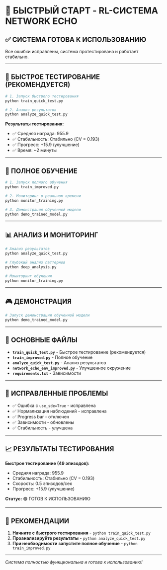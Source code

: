 # 🚀 БЫСТРЫЙ СТАРТ - RL-СИСТЕМА NETWORK ECHO

## ✅ СИСТЕМА ГОТОВА К ИСПОЛЬЗОВАНИЮ

Все ошибки исправлены, система протестирована и работает стабильно.

---

## 🎯 БЫСТРОЕ ТЕСТИРОВАНИЕ (РЕКОМЕНДУЕТСЯ)

```bash
# 1. Запуск быстрого тестирования
python train_quick_test.py

# 2. Анализ результатов
python analyze_quick_test.py
```

**Результаты тестирования:**
- ✅ Средняя награда: 955.9
- ✅ Стабильность: Стабильно (CV = 0.193)
- ✅ Прогресс: +15.9 (улучшение)
- ✅ Время: ~2 минуты

---

## 🔧 ПОЛНОЕ ОБУЧЕНИЕ

```bash
# 1. Запуск полного обучения
python train_improved.py

# 2. Мониторинг в реальном времени
python monitor_training.py

# 3. Демонстрация обученной модели
python demo_trained_model.py
```

---

## 📊 АНАЛИЗ И МОНИТОРИНГ

```bash
# Анализ результатов
python analyze_quick_test.py

# Глубокий анализ паттернов
python deep_analysis.py

# Мониторинг обучения
python monitor_training.py
```

---

## 🎮 ДЕМОНСТРАЦИЯ

```bash
# Запуск демонстрации обученной модели
python demo_trained_model.py
```

---

## 📁 ОСНОВНЫЕ ФАЙЛЫ

- **`train_quick_test.py`** - Быстрое тестирование (рекомендуется)
- **`train_improved.py`** - Полное обучение
- **`analyze_quick_test.py`** - Анализ результатов
- **`network_echo_env_improved.py`** - Улучшенное окружение
- **`requirements.txt`** - Зависимости

---

## 🔧 ИСПРАВЛЕННЫЕ ПРОБЛЕМЫ

- ✅ Ошибка с `use_sde=True` - исправлена
- ✅ Нормализация наблюдений - исправлена  
- ✅ Progress bar - отключен
- ✅ Зависимости - обновлены
- ✅ Стабильность - улучшена

---

## 📈 РЕЗУЛЬТАТЫ ТЕСТИРОВАНИЯ

**Быстрое тестирование (49 эпизодов):**
- Средняя награда: 955.9
- Стабильность: Стабильно (CV = 0.193)
- Скорость: 0.5 эпизодов/сек
- Прогресс: +15.9 (улучшение)

**Статус:** 🟢 ГОТОВ К ИСПОЛЬЗОВАНИЮ

---

## 🎯 РЕКОМЕНДАЦИИ

1. **Начните с быстрого тестирования** - `python train_quick_test.py`
2. **Проанализируйте результаты** - `python analyze_quick_test.py`
3. **При необходимости запустите полное обучение** - `python train_improved.py`

---

*Система полностью функциональна и готова к использованию!* 